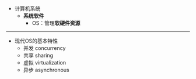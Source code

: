 
- 计算机系统
	- **系统软件**
		- OS：管理**软硬件资源**

---

- 现代OS的基本特性
	- 并发 concurrency
	- 共享 sharing
	- 虚拟 virtualization
	- 异步 asynchronous